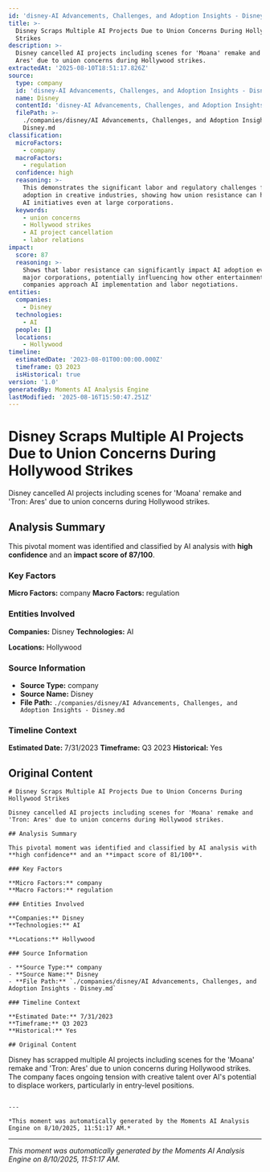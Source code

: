 ```yaml
---
id: 'disney-AI Advancements, Challenges, and Adoption Insights - Disney-moment-5'
title: >-
  Disney Scraps Multiple AI Projects Due to Union Concerns During Hollywood
  Strikes
description: >-
  Disney cancelled AI projects including scenes for 'Moana' remake and 'Tron:
  Ares' due to union concerns during Hollywood strikes.
extractedAt: '2025-08-10T18:51:17.826Z'
source:
  type: company
  id: 'disney-AI Advancements, Challenges, and Adoption Insights - Disney'
  name: Disney
  contentId: 'disney-AI Advancements, Challenges, and Adoption Insights - Disney'
  filePath: >-
    ./companies/disney/AI Advancements, Challenges, and Adoption Insights -
    Disney.md
classification:
  microFactors:
    - company
  macroFactors:
    - regulation
  confidence: high
  reasoning: >-
    This demonstrates the significant labor and regulatory challenges facing AI
    adoption in creative industries, showing how union resistance can halt major
    AI initiatives even at large corporations.
  keywords:
    - union concerns
    - Hollywood strikes
    - AI project cancellation
    - labor relations
impact:
  score: 87
  reasoning: >-
    Shows that labor resistance can significantly impact AI adoption even at
    major corporations, potentially influencing how other entertainment
    companies approach AI implementation and labor negotiations.
entities:
  companies:
    - Disney
  technologies:
    - AI
  people: []
  locations:
    - Hollywood
timeline:
  estimatedDate: '2023-08-01T00:00:00.000Z'
  timeframe: Q3 2023
  isHistorical: true
version: '1.0'
generatedBy: Moments AI Analysis Engine
lastModified: '2025-08-16T15:50:47.251Z'
---
```

# Disney Scraps Multiple AI Projects Due to Union Concerns During Hollywood Strikes

Disney cancelled AI projects including scenes for 'Moana' remake and 'Tron: Ares' due to union concerns during Hollywood strikes.

## Analysis Summary

This pivotal moment was identified and classified by AI analysis with **high confidence** and an **impact score of 87/100**.

### Key Factors

**Micro Factors:** company
**Macro Factors:** regulation

### Entities Involved

**Companies:** Disney
**Technologies:** AI

**Locations:** Hollywood

### Source Information

- **Source Type:** company
- **Source Name:** Disney
- **File Path:** `./companies/disney/AI Advancements, Challenges, and Adoption Insights - Disney.md`

### Timeline Context

**Estimated Date:** 7/31/2023
**Timeframe:** Q3 2023
**Historical:** Yes

## Original Content

```
# Disney Scraps Multiple AI Projects Due to Union Concerns During Hollywood Strikes

Disney cancelled AI projects including scenes for 'Moana' remake and 'Tron: Ares' due to union concerns during Hollywood strikes.

## Analysis Summary

This pivotal moment was identified and classified by AI analysis with **high confidence** and an **impact score of 81/100**.

### Key Factors

**Micro Factors:** company
**Macro Factors:** regulation

### Entities Involved

**Companies:** Disney
**Technologies:** AI

**Locations:** Hollywood

### Source Information

- **Source Type:** company
- **Source Name:** Disney
- **File Path:** `./companies/disney/AI Advancements, Challenges, and Adoption Insights - Disney.md`

### Timeline Context

**Estimated Date:** 7/31/2023
**Timeframe:** Q3 2023
**Historical:** Yes

## Original Content

```
Disney has scrapped multiple AI projects including scenes for the 'Moana' remake and 'Tron: Ares' due to union concerns during Hollywood strikes. The company faces ongoing tension with creative talent over AI's potential to displace workers, particularly in entry-level positions.
```

---

*This moment was automatically generated by the Moments AI Analysis Engine on 8/10/2025, 11:51:17 AM.*

```

---

*This moment was automatically generated by the Moments AI Analysis Engine on 8/10/2025, 11:51:17 AM.*
